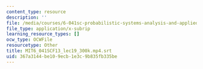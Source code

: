 ```yaml
---
content_type: resource
description: ''
file: /media/courses/6-041sc-probabilistic-systems-analysis-and-applied-probability-fall-2013/367a3144be109ecb1e3c9b835fb335be_MIT6_041SCF13_lec19_300k.mp4.srt
file_type: application/x-subrip
learning_resource_types: []
ocw_type: OCWFile
resourcetype: Other
title: MIT6_041SCF13_lec19_300k.mp4.srt
uid: 367a3144-be10-9ecb-1e3c-9b835fb335be
---
```

